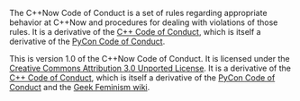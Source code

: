 The C++Now Code of Conduct is a set of rules regarding appropriate
behavior at C++Now and procedures for dealing with violations of those
rules. It is a derivative of the [C++ Code of Conduct](https://github.com/brycelelbach/cpp_code_of_conduct),
which is itself a derivative of the [PyCon Code of Conduct](https://github.com/python/pycon-code-of-conduct).

This is version 1.0 of the C++Now Code of Conduct.
It is licensed under the [Creative Commons Attribution 3.0 Unported License](https://creativecommons.org/licenses/by/3.0).
It is a derivative of the [C++ Code of Conduct](https://github.com/brycelelbach/cpp_code_of_conduct),
  which is itself a derivative of the [PyCon Code of Conduct](https://github.com/python/pycon-code-of-conduct)
  and the [Geek Feminism wiki](https://geekfeminism.wikia.com/wiki/Conference_anti-harassment).

